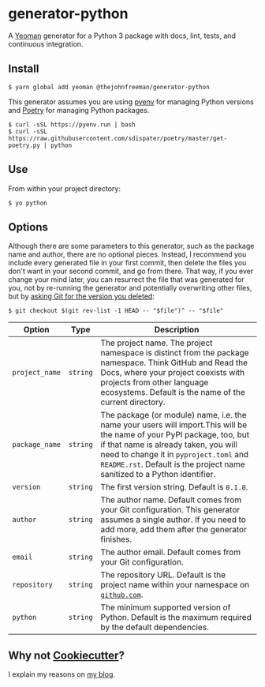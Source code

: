 # generator-python

A [Yeoman][] generator for a Python 3 package with docs, lint, tests, and
continuous integration.

[Yeoman]: https://yeoman.io/


## Install

```shell
$ yarn global add yeoman @thejohnfreeman/generator-python
```

This generator assumes you are using [pyenv](https://github.com/pyenv/pyenv)
for managing Python versions and [Poetry][] for managing Python packages.

[Poetry]: https://poetry.eustace.io/

```shell
$ curl -sSL https://pyenv.run | bash
$ curl -sSL https://raw.githubusercontent.com/sdispater/poetry/master/get-poetry.py | python
```


## Use

From within your project directory:

```shell
$ yo python
```


## Options

Although there are some parameters to this generator, such as the package name
and author, there are no optional pieces. Instead, I recommend you include
every generated file in your first commit, then delete the files you don't
want in your second commit, and go from there. That way, if you ever change
your mind later, you can resurrect the file that was generated for you, not by
re-running the generator and potentially overwriting other files, but by
[asking Git for the version you
deleted](https://stackoverflow.com/a/1113140/61890://stackoverflow.com/a/1113140/618906):

```shell
$ git checkout $(git rev-list -1 HEAD -- "$file")^ -- "$file"
```

| Option | Type | Description |
| ------ | ---- | ----------- |
| `project_name` | `string` | The project name. The project namespace is distinct from the package namespace. Think GitHub and Read the Docs, where your project coexists with projects from other language ecosystems. Default is the name of the current directory. |
| `package_name` | `string` | The package (or module) name, i.e. the name your users will import.This will be the name of your PyPI package, too, but if that name is already taken, you will need to change it in `pyproject.toml` and `README.rst`. Default is the project name sanitized to a Python identifier. |
| `version` | `string` | The first version string. Default is `0.1.0`. |
| `author` | `string` | The author name. Default comes from your Git configuration. This generator assumes a single author. If you need to add more, add them after the generator finishes. |
| `email` | `string` | The author email. Default comes from your Git configuration. |
| `repository` | `string` | The repository URL. Default is the project name within your namespace on [`github.com`](https://github.com). |
| `python` | `string` | The minimum supported version of Python. Default is the maximum required by the default dependencies. |

[ISC]: https://tldrlegal.com/license/-isc-license#summary
[generator-license]: https://github.com/jozefizso/generator-license/


## Why not [Cookiecutter](https://github.com/audreyr/cookiecutter)?

I explain my reasons on [my
blog](https://jfreeman.dev/blog/2019/04/24/cookiecutter-vs-yeoman/).
